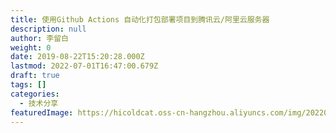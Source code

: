 ```yaml
---
title: 使用Github Actions 自动化打包部署项目到腾讯云/阿里云服务器
description: null
author: 李留白
weight: 0
date: 2019-08-22T15:20:28.000Z
lastmod: 2022-07-01T16:47:00.679Z
draft: true
tags: []
categories:
  - 技术分享
featuredImage: https://hicoldcat.oss-cn-hangzhou.aliyuncs.com/img/20220423120238.png
---
```

